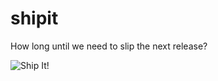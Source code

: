 shipit
======

How long until we need to slip the next release?

![Ship It!](http://aldaviva.com/portfolio/artwork/shipit.png)
